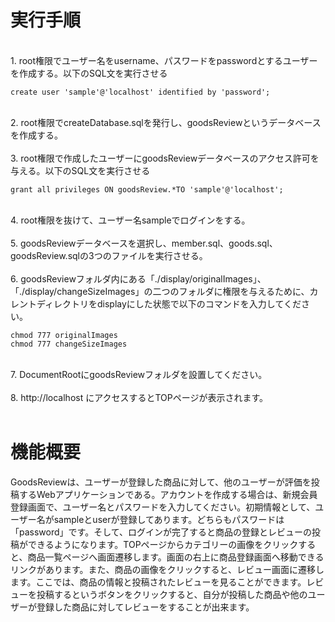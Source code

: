 # 実行手順
<br>
1. root権限でユーザー名をusername、パスワードをpasswordとするユーザーを作成する。以下のSQL文を実行させる<br>

```
create user 'sample'@'localhost' identified by 'password';
```
<br>
2. root権限でcreateDatabase.sqlを発行し、goodsReviewというデータベースを作成する。<br><br>
3. root権限で作成したユーザーにgoodsReviewデータベースのアクセス許可を与える。以下のSQL文を実行させる<br>

```
grant all privileges ON goodsReview.*TO 'sample'@'localhost';
```
<br>
4. root権限を抜けて、ユーザー名sampleでログインをする。<br><br>
5. goodsReviewデータベースを選択し、member.sql、goods.sql、goodsReview.sqlの3つのファイルを実行させる。<br><br>
6. goodsReviewフォルダ内にある「./display/originalImages」、「./display/changeSizeImages」の二つのフォルダに権限を与えるために、カレントディレクトリをdisplayにした状態で以下のコマンドを入力してください。<br>

```
chmod 777 originalImages
chmod 777 changeSizeImages
```
<br>
7. DocumentRootにgoodsReviewフォルダを設置してください。<br><br>
8. http://localhost にアクセスするとTOPページが表示されます。
<br><br>

# 機能概要

GoodsReviewは、ユーザーが登録した商品に対して、他のユーザーが評価を投稿するWebアプリケーションである。アカウントを作成する場合は、新規会員登録画面で、ユーザー名とパスワードを入力してください。初期情報として、ユーザー名がsampleとuserが登録してあります。どちらもパスワードは「password」です。そして、ログインが完了すると商品の登録とレビューの投稿ができるようになります。TOPページからカテゴリーの画像をクリックすると、商品一覧ページへ画面遷移します。画面の右上に商品登録画面へ移動できるリンクがあります。また、商品の画像をクリックすると、レビュー画面に遷移します。ここでは、商品の情報と投稿されたレビューを見ることができます。レビューを投稿するというボタンをクリックすると、自分が投稿した商品や他のユーザーが登録した商品に対してレビューをすることが出来ます。